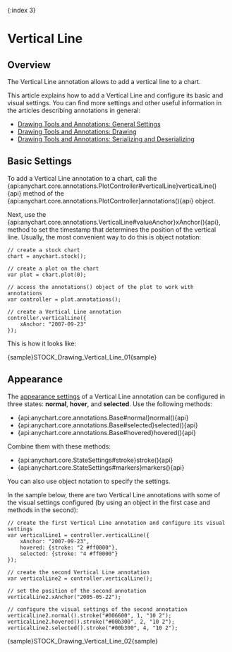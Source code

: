 {:index 3}
# Vertical Line

## Overview

The Vertical Line annotation allows to add a vertical line to a chart.

This article explains how to add a Vertical Line and configure its basic and visual settings. You can find more settings and other useful information in the articles describing annotations in general:

* [Drawing Tools and Annotations: General Settings](General_Settings)
* [Drawing Tools and Annotations: Drawing](Drawing)
* [Drawing Tools and Annotations: Serializing and Deserializing](Serializing_Deserializing)

## Basic Settings

To add a Vertical Line annotation to a chart, call the {api:anychart.core.annotations.PlotController#verticalLine}verticalLine(){api} method of the {api:anychart.core.annotations.PlotController}annotations(){api} object.

Next, use the {api:anychart.core.annotations.VerticalLine#valueAnchor}xAnchor(){api}, method to set the timestamp that determines the position of the vertical line. Usually, the most convenient way to do this is object notation:

```
// create a stock chart
chart = anychart.stock();

// create a plot on the chart
var plot = chart.plot(0);

// access the annotations() object of the plot to work with annotations
var controller = plot.annotations();

// create a Vertical Line annotation
controller.verticalLine({
    xAnchor: "2007-09-23"
});
```

This is how it looks like:

{sample}STOCK\_Drawing\_Vertical\_Line\_01{sample}

## Appearance

The [appearance settings](../../../Appearance_Settings) of a Vertical Line annotation can be configured in three states: **normal**, **hover**, and **selected**. Use the following methods:

* {api:anychart.core.annotations.Base#normal}normal(){api} 
* {api:anychart.core.annotations.Base#selected}selected(){api} 
* {api:anychart.core.annotations.Base#hovered}hovered(){api}

Combine them with these methods:

* {api:anychart.core.StateSettings#stroke}stroke(){api}
* {api:anychart.core.StateSettings#markers}markers(){api}

You can also use object notation to specify the settings.

In the sample below, there are two Vertical Line annotations with some of the visual settings configured (by using an object in the first case and methods in the second):

```
// create the first Vertical Line annotation and configure its visual settings
var verticalLine1 = controller.verticalLine({
    xAnchor: "2007-09-23",
    hovered: {stroke: "2 #ff0000"},
    selected: {stroke: "4 #ff0000"}
});

// create the second Vertical Line annotation
var verticalLine2 = controller.verticalLine();

// set the position of the second annotation
verticalLine2.xAnchor("2005-05-22");
 
// configure the visual settings of the second annotation
verticalLine2.normal().stroke("#006600", 1, "10 2");
verticalLine2.hovered().stroke("#00b300", 2, "10 2");
verticalLine2.selected().stroke("#00b300", 4, "10 2");
```

{sample}STOCK\_Drawing\_Vertical\_Line\_02{sample}
